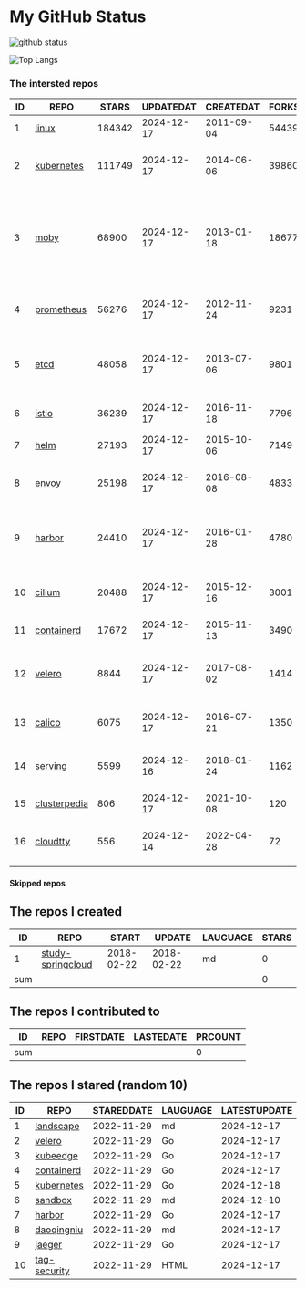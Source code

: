# My GitHub Status

<img src="https://github-readme-stats-1.yihong0618.vercel.app/api?username=daoqingniu&show_icons=true&&&hide_title=true&count_private=true" alt="github status" />

![Top Langs](https://github-readme-stats-1.yihong0618.vercel.app/api/top-langs/?username=daoqingniu&layout=compact)

<!--START_SECTION:github_repos-->
### The intersted repos
| ID |                              REPO                               | STARS  | UPDATEDAT  | CREATEDAT  | FORKSCOUNT |                                                DESCRIPTIONS                                                |
|----|-----------------------------------------------------------------|--------|------------|------------|------------|------------------------------------------------------------------------------------------------------------|
|  1 | [linux](https://github.com/torvalds/linux)                      | 184342 | 2024-12-17 | 2011-09-04 |      54439 | Linux kernel source tree                                                                                   |
|  2 | [kubernetes](https://github.com/kubernetes/kubernetes)          | 111749 | 2024-12-17 | 2014-06-06 |      39860 | Production-Grade Container Scheduling and Management                                                       |
|  3 | [moby](https://github.com/moby/moby)                            |  68900 | 2024-12-17 | 2013-01-18 |      18677 | The Moby Project - a collaborative project for the container ecosystem to assemble container-based systems |
|  4 | [prometheus](https://github.com/prometheus/prometheus)          |  56276 | 2024-12-17 | 2012-11-24 |       9231 | The Prometheus monitoring system and time series database.                                                 |
|  5 | [etcd](https://github.com/etcd-io/etcd)                         |  48058 | 2024-12-17 | 2013-07-06 |       9801 | Distributed reliable key-value store for the most critical data of a distributed system                    |
|  6 | [istio](https://github.com/istio/istio)                         |  36239 | 2024-12-17 | 2016-11-18 |       7796 | Connect, secure, control, and observe services.                                                            |
|  7 | [helm](https://github.com/helm/helm)                            |  27193 | 2024-12-17 | 2015-10-06 |       7149 | The Kubernetes Package Manager                                                                             |
|  8 | [envoy](https://github.com/envoyproxy/envoy)                    |  25198 | 2024-12-17 | 2016-08-08 |       4833 | Cloud-native high-performance edge/middle/service proxy                                                    |
|  9 | [harbor](https://github.com/goharbor/harbor)                    |  24410 | 2024-12-17 | 2016-01-28 |       4780 | An open source trusted cloud native registry project that stores, signs, and scans content.                |
| 10 | [cilium](https://github.com/cilium/cilium)                      |  20488 | 2024-12-17 | 2015-12-16 |       3001 | eBPF-based Networking, Security, and Observability                                                         |
| 11 | [containerd](https://github.com/containerd/containerd)          |  17672 | 2024-12-17 | 2015-11-13 |       3490 | An open and reliable container runtime                                                                     |
| 12 | [velero](https://github.com/vmware-tanzu/velero)                |   8844 | 2024-12-17 | 2017-08-02 |       1414 | Backup and migrate Kubernetes applications and their persistent volumes                                    |
| 13 | [calico](https://github.com/projectcalico/calico)               |   6075 | 2024-12-17 | 2016-07-21 |       1350 | Cloud native networking and network security                                                               |
| 14 | [serving](https://github.com/knative/serving)                   |   5599 | 2024-12-16 | 2018-01-24 |       1162 | Kubernetes-based, scale-to-zero, request-driven compute                                                    |
| 15 | [clusterpedia](https://github.com/clusterpedia-io/clusterpedia) |    806 | 2024-12-17 | 2021-10-08 |        120 | The Encyclopedia of Kubernetes clusters                                                                    |
| 16 | [cloudtty](https://github.com/cloudtty/cloudtty)                |    556 | 2024-12-14 | 2022-04-28 |         72 | A Friendly Kubernetes CloudShell (Web Terminal) !                                                          |



#### Skipped repos
<!--END_SECTION:github_repos-->

<!--START_SECTION:my_github-->
## The repos I created
| ID  |                                 REPO                                 |   START    |   UPDATE   | LAUGUAGE | STARS |
|-----|----------------------------------------------------------------------|------------|------------|----------|-------|
|   1 | [study-springcloud](https://github.com/daoqingniu/study-springcloud) | 2018-02-22 | 2018-02-22 | md       |     0 |
| sum |                                                                      |            |            |          |     0 |

## The repos I contributed to
| ID  | REPO | FIRSTDATE | LASTEDATE | PRCOUNT |
|-----|------|-----------|-----------|---------|
| sum |      |           |           |       0 |

## The repos I stared (random 10)
| ID |                          REPO                          | STAREDDATE | LAUGUAGE | LATESTUPDATE |
|----|--------------------------------------------------------|------------|----------|--------------|
|  1 | [landscape](https://github.com/cncf/landscape)         | 2022-11-29 | md       | 2024-12-17   |
|  2 | [velero](https://github.com/vmware-tanzu/velero)       | 2022-11-29 | Go       | 2024-12-17   |
|  3 | [kubeedge](https://github.com/kubeedge/kubeedge)       | 2022-11-29 | Go       | 2024-12-17   |
|  4 | [containerd](https://github.com/containerd/containerd) | 2022-11-29 | Go       | 2024-12-17   |
|  5 | [kubernetes](https://github.com/kubernetes/kubernetes) | 2022-11-29 | Go       | 2024-12-18   |
|  6 | [sandbox](https://github.com/cncf/sandbox)             | 2022-11-29 | md       | 2024-12-10   |
|  7 | [harbor](https://github.com/goharbor/harbor)           | 2022-11-29 | Go       | 2024-12-17   |
|  8 | [daoqingniu](https://github.com/daoqingniu/daoqingniu) | 2022-11-29 | md       | 2024-12-17   |
|  9 | [jaeger](https://github.com/jaegertracing/jaeger)      | 2022-11-29 | Go       | 2024-12-17   |
| 10 | [tag-security](https://github.com/cncf/tag-security)   | 2022-11-29 | HTML     | 2024-12-17   |

<!--END_SECTION:my_github-->
